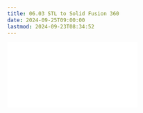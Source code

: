 ```yaml
---
title: 06.03 STL to Solid Fusion 360
date: 2024-09-25T09:00:00
lastmod: 2024-09-23T08:34:52
---
```


![Link to included file content](../../../../3d-modeling/fusion-360/stl-to-solid-fusion-360.md)
